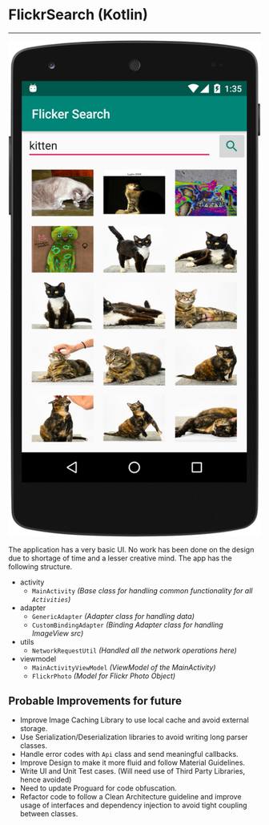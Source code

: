 # FlickrSearch (Kotlin)
---
![Alt text](https://github.com/naveedahmad99/FlickrSearch/blob/master/screenshots/screenshot1.png?raw=true "Screenshot")

The application has a very basic UI. No work has been done on the design due to shortage of 
time and a lesser creative mind. The app has the following structure.

* activity
    * `MainActivity` *(Base class for handling common functionality for all `Activities`)*
* adapter
    * `GenericAdapter` *(Adapter class for handling data)*
    * `CustomBindingAdapter` *(Binding Adapter class for handling ImageView src)*
* utils
    * `NetworkRequestUtil` *(Handled all the network operations here)*
* viewmodel
    * `MainActivityViewModel` *(ViewModel of the MainActivity)*
    * `FlickrPhoto` *(Model for Flickr Photo Object)*
    
## Probable Improvements for future
* Improve Image Caching Library to use local cache and avoid external storage.
* Use Serialization/Deserialization libraries to avoid writing long parser classes.
* Handle error codes with `Api` class and send meaningful callbacks.
* Improve Design to make it more fluid and follow Material Guidelines.
* Write UI and Unit Test cases. (Will need use of Third Party Libraries, hence avoided)
* Need to update Proguard for code obfuscation.
* Refactor code to follow a Clean Architecture guideline and improve usage of interfaces and dependency injection to avoid tight coupling between classes.
